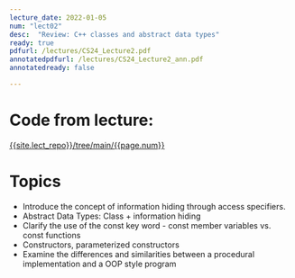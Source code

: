 ```yaml
---
lecture_date: 2022-01-05
num: "lect02"
desc:  "Review: C++ classes and abstract data types"
ready: true
pdfurl: /lectures/CS24_Lecture2.pdf
annotatedpdfurl: /lectures/CS24_Lecture2_ann.pdf
annotatedready: false

---
```


# Code from lecture:

[{{site.lect_repo}}/tree/main/{{page.num}}]({{site.lect_repo}}/tree/main/{{page.num}})


# Topics

* Introduce the concept of information hiding through access specifiers.
* Abstract Data Types: Class + information hiding
* Clarify the use of the const key word - const member variables vs. const functions
* Constructors, parameterized constructors
* Examine the differences and similarities between a procedural implementation and a OOP style program  

